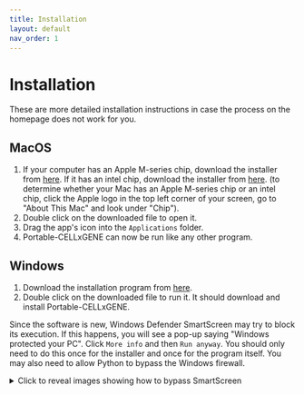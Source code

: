 ```yaml
---
title: Installation
layout: default
nav_order: 1
---
```


# Installation

These are more detailed installation instructions in case the process on the
homepage does not work for you.

## MacOS

1. If your computer has an Apple M-series chip, download the installer from
   [here](https://github.com/george-hall-ucl/portable-cellxgene/releases/latest/download/Install-Portable-CELLxGENE-MacOS-apple-silicon.dmg).
   If it has an intel chip, download the installer from
   [here](https://github.com/george-hall-ucl/portable-cellxgene/releases/latest/download/Install-Portable-CELLxGENE-MacOS-intel.dmg).
   (to determine whether your Mac has an Apple M-series chip or an intel chip,
   click the Apple logo in the top left corner of your screen, go to "About
   This Mac" and look under "Chip").
2. Double click on the downloaded file to open it.
3. Drag the app's icon into the `Applications` folder.
4. Portable-CELLxGENE can now be run like any other program.

## Windows

1. Download the installation program from
   [here](https://github.com/george-hall-ucl/portable-cellxgene/releases/download/v1.4/Install-Portable-CELLxGENE-Windows_v1_4.exe).
2. Double click on the downloaded file to run it. It should download and
   install Portable-CELLxGENE.

Since the software is new, Windows Defender SmartScreen may try to block its
execution. If this happens, you will see a pop-up saying "Windows protected
your PC". Click `More info` and then `Run anyway`. You should only need to do
this once for the installer and once for the program itself. You may also need
to allow Python to bypass the Windows firewall.

<details>
<summary>Click to reveal images showing how to bypass SmartScreen</summary>
    <center>
    <kbd><img src="assets/images/smartscreen1.png" alt="Image showing the first step of disabling SmartScreen." width=400></kbd>
    <kbd><img src="assets/images/smartscreen2.png" alt="Image showing the second step of disabling SmartScreen." width=400></kbd>
    </center>
</details>
